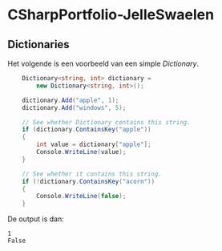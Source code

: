 # CSharpPortfolio-JelleSwaelen

##  Dictionaries

Het volgende is een voorbeeld van een simple _Dictionary_.

```csharp
	Dictionary<string, int> dictionary =
	    new Dictionary<string, int>();

	dictionary.Add("apple", 1);
	dictionary.Add("windows", 5);

	// See whether Dictionary contains this string.
	if (dictionary.ContainsKey("apple"))
	{
	    int value = dictionary["apple"];
	    Console.WriteLine(value);
	}

	// See whether it contains this string.
	if (!dictionary.ContainsKey("acorn"))
	{
	    Console.WriteLine(false);
	}
```

De output is dan:

```
1
False
```